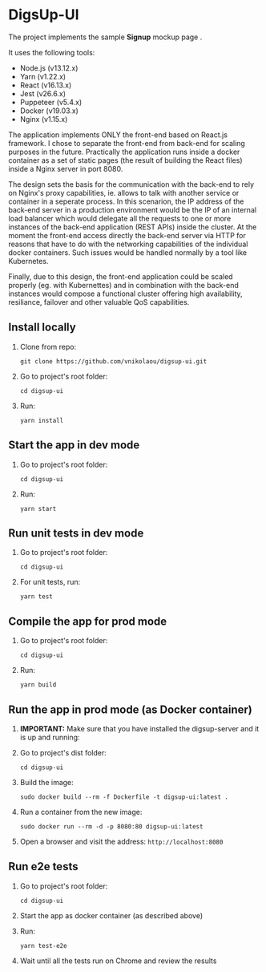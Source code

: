 # DigsUp-UI

The project implements the sample **Signup** mockup page .

It uses the following tools:

- Node.js (v13.12.x)
- Yarn (v1.22.x)
- React (v16.13.x)
- Jest (v26.6.x)
- Puppeteer (v5.4.x)
- Docker (v19.03.x)
- Nginx (v1.15.x)

The application implements ONLY the front-end based on React.js framework. I chose to separate the front-end from back-end for scaling purposes in the future.
Practically the application runs inside a docker container as a set of static pages (the result of building the React files) inside a Nginx server in port 8080.

The design sets the basis for the communication with the back-end to rely on Nginx's proxy capabilities, ie. allows to talk with another service or container in a seperate process. In this scenarion, the IP address of the back-end server in a production environment would be the IP of an internal load balancer which would delegate all the requests to one or more instances of the back-end application (REST APIs) inside the cluster. 
At the moment the front-end access directly the back-end server via HTTP for reasons that have to do with the networking capabilities of the individual docker containers. Such issues would be handled normally by a tool like Kubernetes.

Finally, due to this design, the front-end application could be scaled properly (eg. with Kubernettes) and in combination with the back-end instances would compose a functional cluster offering high availability, resiliance, failover and other valuable QoS capabilities.

## Install locally
1. Clone from repo:

    ```git clone https://github.com/vnikolaou/digsup-ui.git``` 
2. Go to project's root folder:

    ```cd digsup-ui```
3. Run:  

    ```yarn install``` 

## Start the app in dev mode
1. Go to project's root folder:

    ```cd digsup-ui```
2. Run:  

    ```yarn start```    

## Run unit tests in dev mode
1. Go to project's root folder:

    ```cd digsup-ui```
2. For unit tests, run:  

    ```yarn test``` 


## Compile the app for prod mode
1. Go to project's root folder:

    ```cd digsup-ui```
2. Run:  

    ```yarn build```


## Run the app in prod mode (as Docker container)
1. **IMPORTANT:** Make sure that you have installed the digsup-server and it is up and running:

2. Go to project's dist folder:

    ```cd digsup-ui```
3. Build the image:

    ```sudo docker build --rm -f Dockerfile -t digsup-ui:latest .```
4. Run a container from the new image:

    ```sudo docker run --rm -d -p 8080:80 digsup-ui:latest```
5. Open a browser and visit the address:
    ```http://localhost:8080```
    
    
## Run e2e tests 
1. Go to project's root folder:

    ```cd digsup-ui```
2. Start the app as docker container (as described above)   
3. Run:  

    ```yarn test-e2e```
4. Wait until all the tests run on Chrome and review the results    
